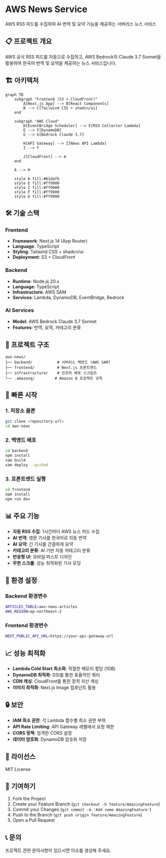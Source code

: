 # AWS News Service

AWS RSS 피드를 수집하여 AI 번역 및 요약 기능을 제공하는 서버리스 뉴스 서비스

## 📋 프로젝트 개요

AWS 공식 RSS 피드를 자동으로 수집하고, AWS Bedrock의 Claude 3.7 Sonnet을 활용하여 한국어 번역 및 요약을 제공하는 뉴스 서비스입니다.

## 🏗️ 아키텍처

```mermaid
graph TB
    subgraph "Frontend (S3 + CloudFront)"
        A[Next.js App] --> B[React Components]
        B --> C[Tailwind CSS + shadcn/ui]
    end
    
    subgraph "AWS Cloud"
        D[EventBridge Scheduler] --> E[RSS Collector Lambda]
        E --> F[DynamoDB]
        E --> G[Bedrock Claude 3.7]
        
        H[API Gateway] --> I[News API Lambda]
        I --> F
        
        J[CloudFront] --> A
    end
    
    A --> H
    
    style A fill:#61dafb
    style E fill:#ff9900
    style I fill:#ff9900
    style F fill:#ff9900
    style G fill:#ff9900
```

## 🛠️ 기술 스택

### Frontend
- **Framework**: Next.js 14 (App Router)
- **Language**: TypeScript
- **Styling**: Tailwind CSS + shadcn/ui
- **Deployment**: S3 + CloudFront

### Backend
- **Runtime**: Node.js 20.x
- **Language**: TypeScript
- **Infrastructure**: AWS SAM
- **Services**: Lambda, DynamoDB, EventBridge, Bedrock

### AI Services
- **Model**: AWS Bedrock Claude 3.7 Sonnet
- **Features**: 번역, 요약, 카테고리 분류

## 📁 프로젝트 구조

```
aws-news/
├── backend/           # 서버리스 백엔드 (AWS SAM)
├── frontend/          # Next.js 프론트엔드
├── infrastructure/    # 인프라 배포 스크립트
└── .amazonq/         # Amazon Q 프로젝트 규칙
```

## 🚀 빠른 시작

### 1. 저장소 클론
```bash
git clone <repository-url>
cd aws-news
```

### 2. 백엔드 배포
```bash
cd backend
npm install
sam build
sam deploy --guided
```

### 3. 프론트엔드 실행
```bash
cd frontend
npm install
npm run dev
```

## 📊 주요 기능

- **자동 RSS 수집**: 1시간마다 AWS 뉴스 피드 수집
- **AI 번역**: 영문 기사를 한국어로 자동 번역
- **AI 요약**: 긴 기사를 간결하게 요약
- **카테고리 분류**: AI 기반 자동 카테고리 분류
- **반응형 UI**: 모바일 퍼스트 디자인
- **무한 스크롤**: 성능 최적화된 기사 로딩

## 🔧 환경 설정

### Backend 환경변수
```bash
ARTICLES_TABLE=aws-news-articles
AWS_REGION=ap-northeast-2
```

### Frontend 환경변수
```bash
NEXT_PUBLIC_API_URL=https://your-api-gateway-url
```

## 📈 성능 최적화

- **Lambda Cold Start 최소화**: 적절한 메모리 할당 (1GB)
- **DynamoDB 최적화**: GSI를 통한 효율적인 쿼리
- **CDN 캐싱**: CloudFront를 통한 정적 자산 캐싱
- **이미지 최적화**: Next.js Image 컴포넌트 활용

## 🔒 보안

- **IAM 최소 권한**: 각 Lambda 함수별 최소 권한 부여
- **API Rate Limiting**: API Gateway 레벨에서 요청 제한
- **CORS 정책**: 엄격한 CORS 설정
- **데이터 암호화**: DynamoDB 암호화 저장

## 📝 라이선스

MIT License

## 🤝 기여하기

1. Fork the Project
2. Create your Feature Branch (`git checkout -b feature/AmazingFeature`)
3. Commit your Changes (`git commit -m 'Add some AmazingFeature'`)
4. Push to the Branch (`git push origin feature/AmazingFeature`)
5. Open a Pull Request

## 📞 문의

프로젝트 관련 문의사항이 있으시면 이슈를 생성해 주세요.